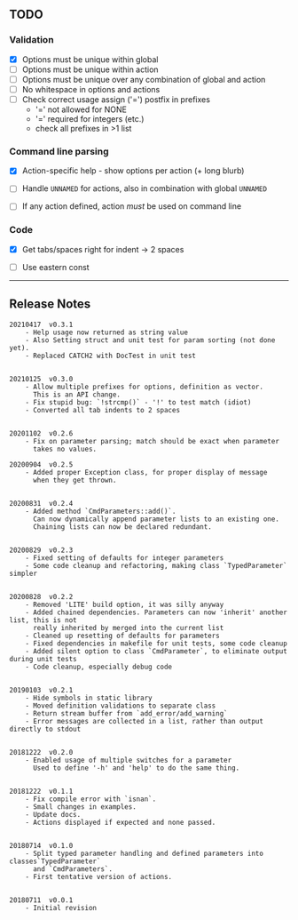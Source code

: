 ## TODO

### Validation

- [x] Options must be unique within global
- [ ] Options must be unique within action
- [ ] Options must be unique over any combination of global and action
- [ ] No whitespace in options and actions
- [ ] Check correct usage assign ('=') postfix in prefixes
  * '=' not allowed for NONE
  * '=' required for integers (etc.)
  * check all prefixes in >1 list 


### Command line parsing

- [x] Action-specific help - show options per action (+ long blurb)
- [ ] Handle `UNNAMED` for actions, also in combination with global `UNNAMED`
- [ ] If any action defined, action *must* be used on command line


### Code

- [x] Get tabs/spaces right for indent -> 2 spaces
- [ ] Use eastern const


-----

## Release Notes

```
20210417  v0.3.1
    - Help usage now returned as string value
    - Also Setting struct and unit test for param sorting (not done yet).
    - Replaced CATCH2 with DocTest in unit test


20210125  v0.3.0
    - Allow multiple prefixes for options, definition as vector.
      This is an API change.
    - Fix stupid bug: `!strcmp()` - '!' to test match (idiot)
    - Converted all tab indents to 2 spaces


20201102  v0.2.6
    - Fix on parameter parsing; match should be exact when parameter
      takes no values.

20200904  v0.2.5
    - Added proper Exception class, for proper display of message
      when they get thrown.


20200831  v0.2.4
    - Added method `CmdParameters::add()`.
      Can now dynamically append parameter lists to an existing one.
      Chaining lists can now be declared redundant.


20200829  v0.2.3
    - Fixed setting of defaults for integer parameters
    - Some code cleanup and refactoring, making class `TypedParameter` simpler


20200828  v0.2.2
    - Removed 'LITE' build option, it was silly anyway
    - Added chained dependencies. Parameters can now 'inherit' another list, this is not
      really inherited by merged into the current list
    - Cleaned up resetting of defaults for parameters
    - Fixed dependencies in makefile for unit tests, some code cleanup
    - Added silent option to class `CmdParameter`, to eliminate output during unit tests
    - Code cleanup, especially debug code
 

20190103  v0.2.1
    - Hide symbols in static library
    - Moved definition validations to separate class
    - Return stream buffer from `add_error/add_warning`
    - Error messages are collected in a list, rather than output directly to stdout


20181222  v0.2.0
    - Enabled usage of multiple switches for a parameter
      Used to define '-h' and 'help' to do the same thing.


20181222  v0.1.1
    - Fix compile error with `isnan`.
    - Small changes in examples.
    - Update docs.
    - Actions displayed if expected and none passed.


20180714  v0.1.0
    - Split typed parameter handling and defined parameters into classes`TypedParameter`
      and `CmdParameters`.
    - First tentative version of actions.

                      
20180711  v0.0.1
    - Initial revision
```
